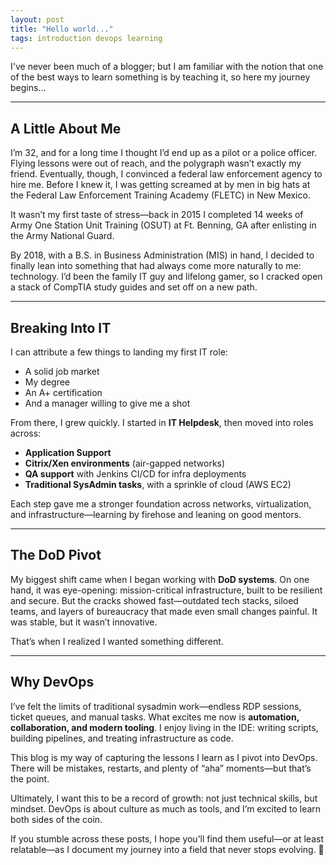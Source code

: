 ```yaml
---
layout: post
title: "Hello world..."
tags: introduction devops learning
---
```


I've never been much of a blogger; but I am familiar with the notion that one of the best ways to learn something is by teaching it, so here my journey begins...  

---

## A Little About Me  

I’m 32, and for a long time I thought I’d end up as a pilot or a police officer. Flying lessons were out of reach, and the polygraph wasn’t exactly my friend. Eventually, though, I convinced a federal law enforcement agency to hire me. Before I knew it, I was getting screamed at by men in big hats at the Federal Law Enforcement Training Academy (FLETC) in New Mexico.  

It wasn’t my first taste of stress—back in 2015 I completed 14 weeks of Army One Station Unit Training (OSUT) at Ft. Benning, GA after enlisting in the Army National Guard.  

By 2018, with a B.S. in Business Administration (MIS) in hand, I decided to finally lean into something that had always come more naturally to me: technology. I’d been the family IT guy and lifelong gamer, so I cracked open a stack of CompTIA study guides and set off on a new path.  

---

## Breaking Into IT  

I can attribute a few things to landing my first IT role:  

- A solid job market  
- My degree  
- An A+ certification  
- And a manager willing to give me a shot  

From there, I grew quickly. I started in **IT Helpdesk**, then moved into roles across:  

- **Application Support**  
- **Citrix/Xen environments** (air-gapped networks)  
- **QA support** with Jenkins CI/CD for infra deployments  
- **Traditional SysAdmin tasks**, with a sprinkle of cloud (AWS EC2)  

Each step gave me a stronger foundation across networks, virtualization, and infrastructure—learning by firehose and leaning on good mentors.  

---

## The DoD Pivot  

My biggest shift came when I began working with **DoD systems**. On one hand, it was eye-opening: mission-critical infrastructure, built to be resilient and secure. But the cracks showed fast—outdated tech stacks, siloed teams, and layers of bureaucracy that made even small changes painful. It was stable, but it wasn’t innovative.  

That’s when I realized I wanted something different.  

---

## Why DevOps  

I’ve felt the limits of traditional sysadmin work—endless RDP sessions, ticket queues, and manual tasks. What excites me now is **automation, collaboration, and modern tooling**. I enjoy living in the IDE: writing scripts, building pipelines, and treating infrastructure as code.  

This blog is my way of capturing the lessons I learn as I pivot into DevOps. There will be mistakes, restarts, and plenty of “aha” moments—but that’s the point.  

Ultimately, I want this to be a record of growth: not just technical skills, but mindset. DevOps is about culture as much as tools, and I’m excited to learn both sides of the coin.  

If you stumble across these posts, I hope you’ll find them useful—or at least relatable—as I document my journey into a field that never stops evolving. 🚀  